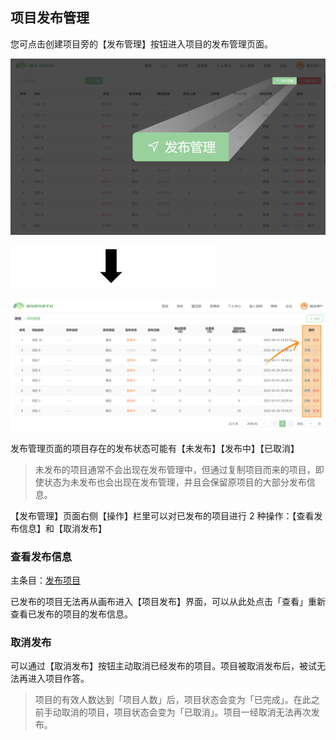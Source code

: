 
## 项目发布管理

您可点击创建项目旁的【发布管理】按钮进入项目的发布管理页面。

![](imgs/projects/Frame%2018.png)

![](imgs/0.png)

![](imgs/projects/Frame%2027.png)

发布管理页面的项目存在的发布状态可能有【未发布】【发布中】【已取消】

> 未发布的项目通常不会出现在发布管理中，但通过复制项目而来的项目，即使状态为未发布也会出现在发布管理，并且会保留原项目的大部分发布信息。

【发布管理】页面右侧【操作】栏里可以对已发布的项目进行 2 种操作：【查看发布信息】和【取消发布】

### 查看发布信息

主条目：[发布项目](roject1-3.md)

已发布的项目无法再从画布进入【项目发布】界面，可以从此处点击「查看」重新查看已发布的项目的发布信息。

### 取消发布

可以通过【取消发布】按钮主动取消已经发布的项目。项目被取消发布后，被试无法再进入项目作答。

> 项目的有效人数达到「项目人数」后，项目状态会变为「已完成」。在此之前手动取消的项目，项目状态会变为「已取消」。项目一经取消无法再次发布。
